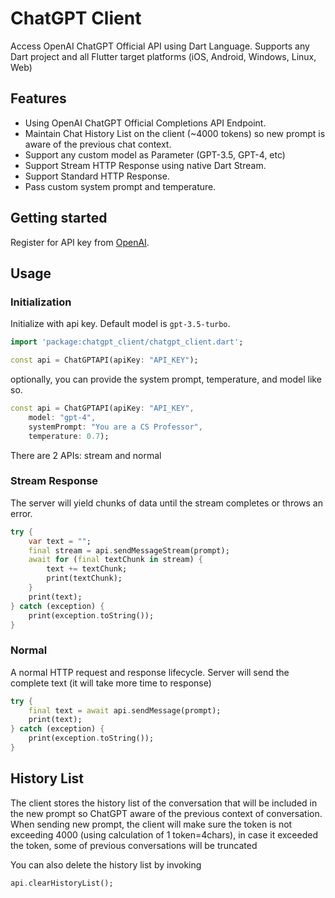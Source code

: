 # ChatGPT Client

Access OpenAI ChatGPT Official API using Dart Language. Supports any Dart project and all Flutter target platforms (iOS, Android, Windows, Linux, Web)

## Features

- Using OpenAI ChatGPT Official Completions API Endpoint.
- Maintain Chat History List on the client (~4000 tokens) so new prompt is aware of the previous chat context.
- Support any custom model as Parameter (GPT-3.5, GPT-4, etc)
- Support Stream HTTP Response using native Dart Stream.
- Support Standard HTTP Response.
- Pass custom system prompt and temperature.

## Getting started

Register for API key from [OpenAI](https://openai.com/api). 

## Usage

### Initialization

Initialize with api key. Default model is `gpt-3.5-turbo`.

```dart
import 'package:chatgpt_client/chatgpt_client.dart';

const api = ChatGPTAPI(apiKey: "API_KEY");
```

optionally, you can provide the system prompt, temperature, and model like so.

```dart
const api = ChatGPTAPI(apiKey: "API_KEY",
    model: "gpt-4",
    systemPrompt: "You are a CS Professor",
    temperature: 0.7);
```

There are 2 APIs: stream and normal

### Stream Response

The server will yield chunks of data until the stream completes or throws an error.

```dart
try {
    var text = "";
    final stream = api.sendMessageStream(prompt);
    await for (final textChunk in stream) {
        text += textChunk;
        print(textChunk);
    }
    print(text);
} catch (exception) {
    print(exception.toString());
}
```

### Normal
A normal HTTP request and response lifecycle. Server will send the complete text (it will take more time to response)

```dart
try {
    final text = await api.sendMessage(prompt);
    print(text);
} catch (exception) {
    print(exception.toString());
}   
```

## History List

The client stores the history list of the conversation that will be included in the new prompt so ChatGPT aware of the previous context of conversation. When sending new prompt, the client will make sure the token is not exceeding 4000 (using calculation of 1 token=4chars), in case it exceeded the token, some of previous conversations will be truncated

You can also delete the history list by invoking

```dart
api.clearHistoryList();
```